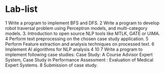# Lab-list
1 Write a program to implement BFS and DFS.
2 Write a program to develop robot traversal problem using
Perceptron models, and multi-category models.
3. Introduction to open source NLP tools like MTLK, GATE or
UIMA.
4 Perform text preprocessing on the chosen case study
application.
5 Perform Feature extraction and analysis techniques on
processed text.
6 Implement AI algorithms for NLP analysis 4 10
7 Write a program to implement following case studies: Case
Study: A Course Advisor Expert System, Case Study in
Performance Assessment : Evaluation of Medical Expert
Systems.
8 Submission of case study.
